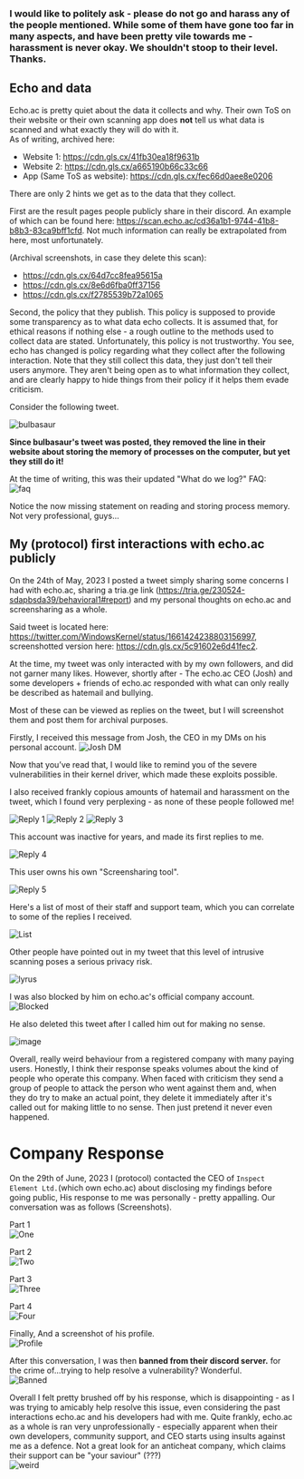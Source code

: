 ### I would like to politely ask - please do **not** go and harass any of the people mentioned. While some of them have gone too far in many aspects, and have been pretty vile towards me - harassment is never okay. We shouldn't stoop to their level. Thanks.

## Echo and data
Echo.ac is pretty quiet about the data it collects and why. Their own ToS on their website or their own scanning app does **not** tell us what data is scanned and what exactly they will do with it.\
As of writing, archived here: 
- Website 1: https://cdn.gls.cx/41fb30ea18f9631b
- Website 2: https://cdn.gls.cx/a665190b66c33c66 
- App (Same ToS as website): https://cdn.gls.cx/fec66d0aee8e0206

There are only 2 hints we get as to the data that they collect. 

First are the result pages people publicly share in their discord. An example of which can be found here: https://scan.echo.ac/cd36a1b1-9744-41b8-b8b3-83ca9bff1cfd. Not much information can really be extrapolated from here, most unfortunately.

(Archival screenshots, in case they delete this scan):
- https://cdn.gls.cx/64d7cc8fea95615a
- https://cdn.gls.cx/8e6d6fba0ff37156
- https://cdn.gls.cx/f2785539b72a1065

Second, the policy that they publish. This policy is supposed to provide some transparency as to what data echo collects. It is assumed that, for ethical reasons if nothing else - a rough outline to the methods used to collect data are stated. Unfortunately, this policy is not trustworthy. You see, echo has changed is policy regarding what they collect after the following interaction. Note that they still collect this data, they just don't tell their users anymore. They aren't being open as to what information they collect, and are clearly happy to hide things from their policy if it helps them evade criticism.

Consider the following tweet.

![bulbasaur](https://cdn.gls.cx/e57fcaaef3e93fb6)

**Since bulbasaur's tweet was posted, they removed the line in their website about storing the memory of processes on the computer, but yet they still do it!**

At the time of writing, this was their updated "What do we log?" FAQ:\
![faq](https://cdn.gls.cx/777c3b6e8dbb01d9)

Notice the now missing statement on reading and storing process memory. Not very professional, guys...

## My (protocol) first interactions with echo.ac publicly
On the 24th of May, 2023 I posted a tweet simply sharing some concerns I had with echo.ac, sharing a tria.ge link (https://tria.ge/230524-sdapbsda39/behavioral1#report) and my personal thoughts on echo.ac and screensharing as a whole.

Said tweet is located here: https://twitter.com/WindowsKernel/status/1661424238803156997, screenshotted version here: https://cdn.gls.cx/5c91602e6d41fec2.

At the time, my tweet was only interacted with by my own followers, and did not garner many likes. However, shortly after - The echo.ac CEO (Josh) and some developers + friends of echo.ac responded with what can only really be described as hatemail and bullying. 

Most of these can be viewed as replies on the tweet, but I will screenshot them and post them for archival purposes.

Firstly, I received this message from Josh, the CEO in my DMs on his personal account. ![Josh DM](https://cdn.gls.cx/3d259502f60b4d18)

Now that you’ve read that, I would like to remind you of the severe vulnerabilities in their kernel driver, which made these exploits possible.

I also received frankly copious amounts of hatemail and harassment on the tweet, which I found very perplexing - as none of these people followed me!

![Reply 1](https://cdn.gls.cx/76b2e38cd4abf81f)
![Reply 2](https://cdn.gls.cx/f8dd33f1ccfb1cf0)
![Reply 3](https://cdn.gls.cx/c7fb67f78f6610ad)


This account was inactive for years, and made its first replies to me.

![Reply 4](https://cdn.gls.cx/c5f75a0871cba519)


This user owns his own "Screensharing tool".

![Reply 5](https://cdn.gls.cx/a96ec0ef6f8e7e46)


Here's a list of most of their staff and support team, which you can correlate to some of the replies I received. 

![List](https://cdn.gls.cx/29ca995001be5872)


Other people have pointed out in my tweet that this level of intrusive scanning poses a serious privacy risk.

![lyrus](https://cdn.gls.cx/480ab37787ff990c)


I was also blocked by him on echo.ac's official company account. ![Blocked](https://cdn.gls.cx/a667763dbcbae333)

He also deleted this tweet after I called him out for making no sense.

![image](https://cdn.gls.cx/e66126c13d00eb36)

Overall, really weird behaviour from a registered company with many paying users. Honestly, I think their response speaks volumes about the kind of people who operate this company. When faced with criticism they send a group of people to attack the person who went against them and, when they do try to make an actual point, they delete it immediately after it's called out for making little to no sense. Then just pretend it never even happened.


# Company Response
On the 29th of June, 2023 I (protocol) contacted the CEO of `Inspect Element Ltd.`(which own echo.ac) about disclosing my findings before going public, His response to me was personally - pretty appalling. Our conversation was as follows (Screenshots).

Part 1\
![One](https://cdn.gls.cx/a44490cf0eb17eb0)


Part 2\
![Two](https://cdn.gls.cx/18f75e7b3f40e0f8)


Part 3\
![Three](https://cdn.gls.cx/d837c73f27054b84)


Part 4\
![Four](https://cdn.gls.cx/e2b770497bc06754)


Finally, And a screenshot of his profile.\
![Profile](https://cdn.gls.cx/e62aeb70bb05cf79)


After this conversation, I was then **banned from their discord server.** for the crime of...trying to help resolve a vulnerability? Wonderful.\
![Banned](https://cdn.gls.cx/376db515dc954124)


Overall I felt pretty brushed off by his response, which is disappointing - as I was trying to amicably help resolve this issue, even considering the past interactions echo.ac and his developers had with me.
Quite frankly, echo.ac as a whole is ran very unprofessionally - especially apparent when their own developers, community support, and CEO starts using insults against me as a defence. Not a great look for an anticheat company, which claims their support can be "your saviour" (???)\
![weird](https://cdn.gls.cx/69923bf26a7147e7)
